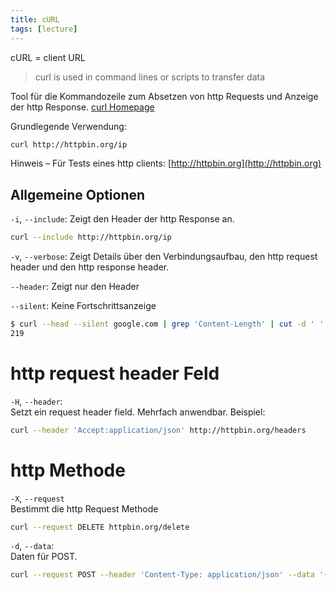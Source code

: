 ```yaml
---
title: cURL
tags: [lecture]
---
```


cURL = client URL

> curl is used in command lines or scripts to transfer data

Tool für die Kommandozeile zum Absetzen von http Requests und Anzeige der http Response.
[curl Homepage](https://curl.haxx.se)

Grundlegende Verwendung:

```bash
curl http://httpbin.org/ip
```

Hinweis – Für Tests eines http clients: [http://httpbin.org](http://httpbin.org)



## Allgemeine Optionen

`-i`, `--include`: Zeigt den Header der http Response an.

```bash
curl --include http://httpbin.org/ip
```

`-v`, `--verbose`: Zeigt Details über den Verbindungsaufbau, den http request header und den http response header.

`--header`: Zeigt nur den Header

`--silent`: Keine Fortschrittsanzeige

```sh
$ curl --head --silent google.com | grep 'Content-Length' | cut -d ' ' -f 2
219
```



# http request header Feld

`-H`, `--header`:  
Setzt ein request header field. Mehrfach anwendbar. Beispiel:

```bash
curl --header 'Accept:application/json' http://httpbin.org/headers
```



# http Methode

`-X`, `--request`  
Bestimmt die http Request Methode

```bash
curl --request DELETE httpbin.org/delete
```


`-d`, `--data`:  
Daten für POST.

```bash
curl --request POST --header 'Content-Type: application/json' --data '{"name": "Max Mustermann", "grade": "3"}' http://httpbin.org/post
```
